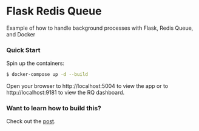 # Flask Redis Queue

Example of how to handle background processes with Flask, Redis Queue, and Docker

### Quick Start

Spin up the containers:


```sh
$ docker-compose up -d --build
```

Open your browser to http://localhost:5004 to view the app or to http://localhost:9181 to view the RQ dashboard.

### Want to learn how to build this?

Check out the [post](https://testdriven.io/asynchronous-tasks-with-flask-and-redis-queue).
